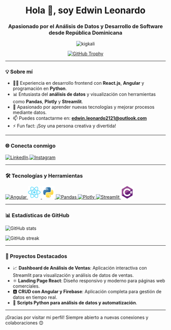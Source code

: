 <h1 align="center">Hola 👋, soy Edwin Leonardo</h1>
<h3 align="center">Apasionado por el Análisis de Datos y Desarrollo de Software desde República Dominicana</h3>

<p align="center">
  <img src="https://komarev.com/ghpvc/?username=kigkali&label=Profile%20views&color=0e75b6&style=flat" alt="kigkali" />
</p>

<p align="center">
  <a href="https://github.com/ryo-ma/github-profile-trophy">
    <img src="https://github-profile-trophy.vercel.app/?username=kigkali&theme=onedark" alt="GitHub Trophy" />
  </a>
</p>

---

### 💡 Sobre mí

- 👨‍💻 Experiencia en desarrollo frontend con **React.js**, **Angular** y programación en **Python**.
- 📊 Entusiasta del **análisis de datos** y visualización con herramientas como **Pandas**, **Plotly** y **Streamlit**.
- 🧠 Apasionado por aprender nuevas tecnologías y mejorar procesos mediante datos.
- 📫 Puedes contactarme en: **edwin.leonardo2121@outlook.com**
- ⚡ Fun fact: ¡Soy una persona creativa y divertida!

---

### 🌐 Conecta conmigo

<p align="left">
  <a href="https://www.linkedin.com/in/edwin-leonardo/" target="_blank">
    <img align="center" src="https://raw.githubusercontent.com/rahuldkjain/github-profile-readme-generator/master/src/images/icons/Social/linked-in-alt.svg" alt="LinkedIn" height="30" width="40" />
  </a>
  <a href="https://instagram.com/edwinleonardo__" target="_blank">
    <img align="center" src="https://raw.githubusercontent.com/rahuldkjain/github-profile-readme-generator/master/src/images/icons/Social/instagram.svg" alt="Instagram" height="30" width="40" />
  </a>
</p>

---

### 🛠 Tecnologías y Herramientas

<p align="left">
  <a href="https://angular.io" target="_blank" rel="noreferrer">
    <img src="https://angular.io/assets/images/logos/angular/angular.svg" alt="Angular" width="40" height="40"/>
  </a>
  <a href="https://reactjs.org/" target="_blank" rel="noreferrer">
    <img src="https://raw.githubusercontent.com/devicons/devicon/master/icons/react/react-original.svg" alt="React" width="40" height="40"/>
  </a>
  <a href="https://www.python.org/" target="_blank" rel="noreferrer">
    <img src="https://raw.githubusercontent.com/devicons/devicon/master/icons/python/python-original.svg" alt="Python" width="40" height="40"/>
  </a>
  <a href="https://pandas.pydata.org/" target="_blank" rel="noreferrer">
    <img src="https://pandas.pydata.org/static/img/pandas_mark.svg" alt="Pandas" width="40" height="40"/>
  </a>
  <a href="https://plotly.com/" target="_blank" rel="noreferrer">
    <img src="https://plotly.com/static/images/plotly-logo.png" alt="Plotly" width="40" height="40"/>
  </a>
  <a href="https://streamlit.io/" target="_blank" rel="noreferrer">
    <img src="https://streamlit.io/images/brand/streamlit-logo-secondary-colormark-darktext.svg" alt="Streamlit" width="40" height="40"/>
  </a>
  <a href="https://www.w3schools.com/cs/" target="_blank" rel="noreferrer">
    <img src="https://raw.githubusercontent.com/devicons/devicon/master/icons/csharp/csharp-original.svg" alt="C#" width="40" height="40"/>
  </a>
</p>

---

### 📊 Estadísticas de GitHub

<p align="left">
  <img src="https://github-readme-stats.vercel.app/api?username=kigkali&show_icons=true&theme=tokyonight" alt="GitHub stats" />
</p>

<p align="left">
  <img src="https://github-readme-streak-stats.herokuapp.com/?user=kigkali&theme=tokyonight" alt="GitHub streak" />
</p>

---

### 🚀 Proyectos Destacados

- 📈 **Dashboard de Análisis de Ventas**: Aplicación interactiva con Streamlit para visualización y análisis de datos de ventas.
- ⚛️ **Landing Page React**: Diseño responsivo y moderno para páginas web comerciales.
- 🅰️ **CRUD con Angular y Firebase**: Aplicación completa para gestión de datos en tiempo real.
- 🐍 **Scripts Python para análisis de datos y automatización**.

---

¡Gracias por visitar mi perfil! Siempre abierto a nuevas conexiones y colaboraciones 😊

